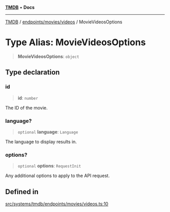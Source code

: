 [**TMDB**](../../../../README.md) • **Docs**

***

[TMDB](../../../../README.md) / [endpoints/movies/videos](../README.md) / MovieVideosOptions

# Type Alias: MovieVideosOptions

> **MovieVideosOptions**: `object`

## Type declaration

### id

> **id**: `number`

The ID of the movie.

### language?

> `optional` **language**: `Language`

The language to display results in.

### options?

> `optional` **options**: `RequestInit`

Any additional options to apply to the API request.

## Defined in

[src/systems/tmdb/endpoints/movies/videos.ts:10](https://github.com/Norviah/media-hub/blob/65ee01fce9c30692d28d2f4e608ea7f18b4d7381/src/systems/tmdb/endpoints/movies/videos.ts#L10)
